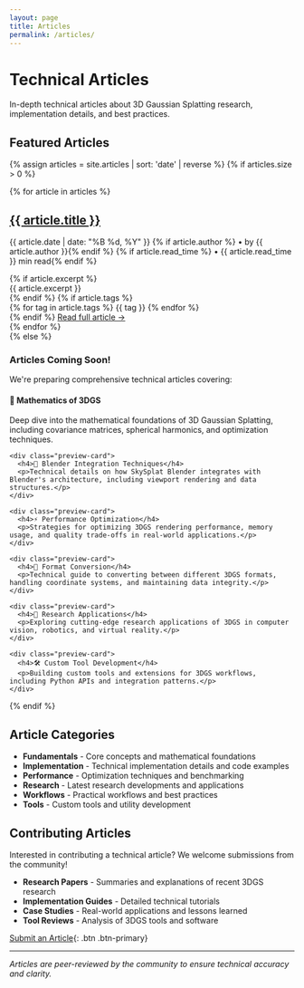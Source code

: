 ```yaml
---
layout: page
title: Articles
permalink: /articles/
---
```


# Technical Articles

In-depth technical articles about 3D Gaussian Splatting research, implementation details, and best practices.

## Featured Articles

{% assign articles = site.articles | sort: 'date' | reverse %}
{% if articles.size > 0 %}
<div class="articles-list">
  {% for article in articles %}
    <article class="article-item">
      <h2><a href="{{ article.url | relative_url }}">{{ article.title }}</a></h2>
      <p class="article-meta">
        {{ article.date | date: "%B %d, %Y" }}
        {% if article.author %} • by {{ article.author }}{% endif %}
        {% if article.read_time %} • {{ article.read_time }} min read{% endif %}
      </p>
      {% if article.excerpt %}
        <div class="article-excerpt">
          {{ article.excerpt }}
        </div>
      {% endif %}
      {% if article.tags %}
        <div class="tags">
          {% for tag in article.tags %}
            <span class="tag">{{ tag }}</span>
          {% endfor %}
        </div>
      {% endif %}
      <a href="{{ article.url | relative_url }}" class="read-more">Read full article →</a>
    </article>
  {% endfor %}
</div>
{% else %}
<div class="coming-soon">
  <h3>Articles Coming Soon!</h3>
  <p>We're preparing comprehensive technical articles covering:</p>
  
  <div class="article-preview-grid">
    <div class="preview-card">
      <h4>🧮 Mathematics of 3DGS</h4>
      <p>Deep dive into the mathematical foundations of 3D Gaussian Splatting, including covariance matrices, spherical harmonics, and optimization techniques.</p>
    </div>
    
    <div class="preview-card">
      <h4>🎨 Blender Integration Techniques</h4>
      <p>Technical details on how SkySplat Blender integrates with Blender's architecture, including viewport rendering and data structures.</p>
    </div>
    
    <div class="preview-card">
      <h4>⚡ Performance Optimization</h4>
      <p>Strategies for optimizing 3DGS rendering performance, memory usage, and quality trade-offs in real-world applications.</p>
    </div>
    
    <div class="preview-card">
      <h4>🔄 Format Conversion</h4>
      <p>Technical guide to converting between different 3DGS formats, handling coordinate systems, and maintaining data integrity.</p>
    </div>
    
    <div class="preview-card">
      <h4>🧪 Research Applications</h4>
      <p>Exploring cutting-edge research applications of 3DGS in computer vision, robotics, and virtual reality.</p>
    </div>
    
    <div class="preview-card">
      <h4>🛠️ Custom Tool Development</h4>
      <p>Building custom tools and extensions for 3DGS workflows, including Python APIs and integration patterns.</p>
    </div>
  </div>
</div>
{% endif %}

## Article Categories

- **Fundamentals** - Core concepts and mathematical foundations
- **Implementation** - Technical implementation details and code examples  
- **Performance** - Optimization techniques and benchmarking
- **Research** - Latest research developments and applications
- **Workflows** - Practical workflows and best practices
- **Tools** - Custom tools and utility development

## Contributing Articles

Interested in contributing a technical article? We welcome submissions from the community!

- **Research Papers** - Summaries and explanations of recent 3DGS research
- **Implementation Guides** - Detailed technical tutorials
- **Case Studies** - Real-world applications and lessons learned
- **Tool Reviews** - Analysis of 3DGS tools and software

[Submit an Article](https://github.com/kyjohnso/skysplat.org/discussions/new?category=article-proposals){: .btn .btn-primary}

---

*Articles are peer-reviewed by the community to ensure technical accuracy and clarity.*